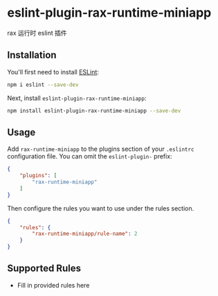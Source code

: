 # eslint-plugin-rax-runtime-miniapp

rax 运行时 eslint 插件

## Installation

You'll first need to install [ESLint](https://eslint.org/):

```sh
npm i eslint --save-dev
```

Next, install `eslint-plugin-rax-runtime-miniapp`:

```sh
npm install eslint-plugin-rax-runtime-miniapp --save-dev
```

## Usage

Add `rax-runtime-miniapp` to the plugins section of your `.eslintrc` configuration file. You can omit the `eslint-plugin-` prefix:

```json
{
    "plugins": [
        "rax-runtime-miniapp"
    ]
}
```


Then configure the rules you want to use under the rules section.

```json
{
    "rules": {
        "rax-runtime-miniapp/rule-name": 2
    }
}
```

## Supported Rules

* Fill in provided rules here



